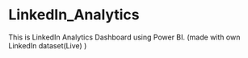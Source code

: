 # LinkedIn_Analytics
This is LinkedIn Analytics Dashboard using Power BI.
(made with own LinkedIn dataset(Live) )
